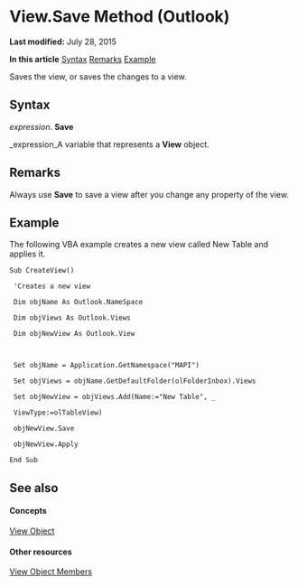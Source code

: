
# View.Save Method (Outlook)

 **Last modified:** July 28, 2015

 **In this article**
 [Syntax](#sectionSection0)
 [Remarks](#sectionSection1)
 [Example](#sectionSection2)


Saves the view, or saves the changes to a view.


## Syntax
<a name="sectionSection0"> </a>

 _expression_. **Save**

 _expression_A variable that represents a  **View** object.


## Remarks
<a name="sectionSection1"> </a>

Always use  **Save** to save a view after you change any property of the view.


## Example
<a name="sectionSection2"> </a>

The following VBA example creates a new view called New Table and applies it.


```
Sub CreateView() 
 
 'Creates a new view 
 
 Dim objName As Outlook.NameSpace 
 
 Dim objViews As Outlook.Views 
 
 Dim objNewView As Outlook.View 
 
 
 
 Set objName = Application.GetNamespace("MAPI") 
 
 Set objViews = objName.GetDefaultFolder(olFolderInbox).Views 
 
 Set objNewView = objViews.Add(Name:="New Table", _ 
 
 ViewType:=olTableView) 
 
 objNewView.Save 
 
 objNewView.Apply 
 
End Sub
```


## See also
<a name="sectionSection2"> </a>


#### Concepts


 [View Object](41c8d149-9912-1685-4c8b-3c849cc6f1ed.md)
#### Other resources


 [View Object Members](ed3196c6-e779-64f7-db1d-e2fd22bb4688.md)
